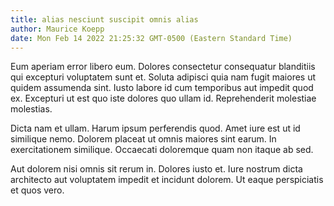 ```yaml
---
title: alias nesciunt suscipit omnis alias
author: Maurice Koepp
date: Mon Feb 14 2022 21:25:32 GMT-0500 (Eastern Standard Time)
---
```

Eum aperiam error libero eum. Dolores consectetur consequatur blanditiis qui excepturi voluptatem sunt et. Soluta adipisci quia nam fugit maiores ut quidem assumenda sint. Iusto labore id cum temporibus aut impedit quod ex. Excepturi ut est quo iste dolores quo ullam id. Reprehenderit molestiae molestias.

 Dicta nam et ullam. Harum ipsum perferendis quod. Amet iure est ut id similique nemo. Dolorem placeat ut omnis maiores sint earum. In exercitationem similique. Occaecati doloremque quam non itaque ab sed.

 Aut dolorem nisi omnis sit rerum in. Dolores iusto et. Iure nostrum dicta architecto aut voluptatem impedit et incidunt dolorem. Ut eaque perspiciatis et quos vero.